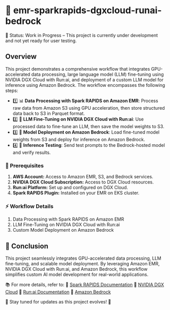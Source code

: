# 🚀 emr-sparkrapids-dgxcloud-runai-bedrock

🚧 Status: Work in Progress – This project is currently under development and not yet ready for user testing.

## Overview
This project demonstrates a comprehensive workflow that integrates GPU-accelerated data processing, large language model (LLM) fine-tuning using NVIDIA DGX Cloud with Run:ai, and deployment of a custom LLM model for inference using Amazon Bedrock. The workflow encompasses the following steps:

- 1️⃣ 📊 **Data Processing with Spark RAPIDS on Amazon EMR**: Process raw data from Amazon S3 using GPU acceleration, then store structured data back to S3 in Parquet format.
- 2️⃣ 🤖 **LLM Fine-Tuning on NVIDIA DGX Cloud with Run:ai**: Use processed data to fine-tune an LLM, then save the model weights to S3.
- 3️⃣ 🚀 **Model Deployment on Amazon Bedrock**: Load fine-tuned model weights from S3 and deploy for inference on Amazon Bedrock.
- 4️⃣ 🧪 **Inference Testing**: Send test prompts to the Bedrock-hosted model and verify results.

### 🔧 Prerequisites
1. **AWS Account:** Access to Amazon EMR, S3, and Bedrock services.
2. **NVIDIA DGX Cloud Subscription:** Access to DGX Cloud resources.
3. **Run:ai Platform:** Set up and configured on DGX Cloud.
5. **Spark RAPIDS Plugin:** Installed on your EMR on EKS cluster.

### ⚡ Workflow Details
1. Data Processing with Spark RAPIDS on Amazon EMR
2. LLM Fine-Tuning on NVIDIA DGX Cloud with Run:ai
3. Custom Model Deployment on Amazon Bedrock

## 🎯 Conclusion
This project seamlessly integrates GPU-accelerated data processing, LLM fine-tuning, and scalable model deployment. By leveraging Amazon EMR, NVIDIA DGX Cloud with Run:ai, and Amazon Bedrock, this workflow simplifies custom AI model development for real-world applications.

📚 For more details, refer to:
🔗 [Spark RAPIDS Documentation](https://docs.nvidia.com/spark-rapids/index.html)
🔗 [NVIDIA DGX Cloud](https://www.nvidia.com/en-us/data-center/dgx-cloud/?ncid=pa-srch-goog-108186-DGX-Brand-prsp&_bt=731829895137&_bk=nvidia%20dgx&_bm=b&_bn=g&_bg=174488073597&gad_source=1&gclid=Cj0KCQiA8fW9BhC8ARIsACwHqYo4BjMMTlTq_hDkX_10Novb-Ou8Ho4euOfTmcZdqjhfyabIwhNqWEMaAqJrEALw_wcB)
🔗 [Run:ai Documentation](https://docs.run.ai/v2.20/home/overview/)
🔗 [Amazon Bedrock](https://aws.amazon.com/bedrock/)

🚀 Stay tuned for updates as this project evolves! 🚧
